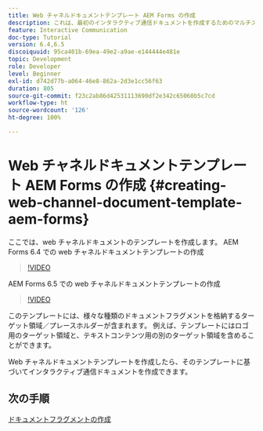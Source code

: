 ```yaml
---
title: Web チャネルドキュメントテンプレート AEM Forms の作成
description: これは、最初のインタラクティブ通信ドキュメントを作成するためのマルチステップチュートリアルの第 4 部です。 ここでは、web チャネルドキュメントのテンプレートを作成します。
feature: Interactive Communication
doc-type: Tutorial
version: 6.4,6.5
discoiquuid: 95ca401b-69ea-49e2-a9ae-e144444e481e
topic: Development
role: Developer
level: Beginner
exl-id: d742d77b-a064-46e8-862a-2d3e1cc56f63
duration: 805
source-git-commit: f23c2ab86d42531113690df2e342c65060b5c7cd
workflow-type: ht
source-wordcount: '126'
ht-degree: 100%

---
```


# Web チャネルドキュメントテンプレート AEM Forms の作成 {#creating-web-channel-document-template-aem-forms}

ここでは、web チャネルドキュメントのテンプレートを作成します。
AEM Forms 6.4 での web チャネルドキュメントテンプレートの作成
>[!VIDEO](https://video.tv.adobe.com/v/22342?quality=12&learn=on)

AEM Forms 6.5 での web チャネルドキュメントテンプレートの作成
>[!VIDEO](https://video.tv.adobe.com/v/27807?quality=12&learn=on)

このテンプレートには、様々な種類のドキュメントフラグメントを格納するターゲット領域／プレースホルダーが含まれます。 例えば、テンプレートにはロゴ用のターゲット領域と、テキストコンテンツ用の別のターゲット領域を含めることができます。

Web チャネルドキュメントテンプレートを作成したら、そのテンプレートに基づいてインタラクティブ通信ドキュメントを作成できます。

## 次の手順

[ドキュメントフラグメントの作成](./partfive.md)
